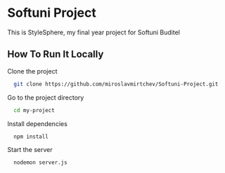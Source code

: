 
# Softuni Project

This is StyleSphere, my final year project for Softuni Buditel


## How To Run It Locally

Clone the project

```bash
  git clone https://github.com/miroslavmirtchev/Softuni-Project.git
```

Go to the project directory

```bash
  cd my-project
```

Install dependencies

```bash
  npm install
```

Start the server

```bash
  nodemon server.js
```

